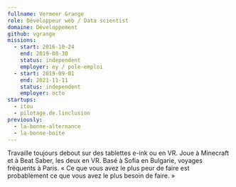 ```yaml
---
fullname: Vermeer Grange
role: Développeur web / Data scientist
domaine: Développement
github: vgrange
missions:
  - start: 2016-10-24
    end: 2019-08-30
    status: independent
    employer: ey / pole-emploi
  - start: 2019-09-01
    end: 2021-11-11
    status: independent
    employer: octo
startups:
  - itou
  - pilotage.de.linclusion
previously:
  - la-bonne-alternance
  - la-bonne-boite
---
```


Travaille toujours debout sur des tablettes e-ink ou en VR. Joue à Minecraft et à Beat Saber, les deux en VR. Basé à Sofia en Bulgarie, voyages fréquents à Paris. « Ce que vous avez le plus peur de faire est probablement ce que vous avez le plus besoin de faire. »
